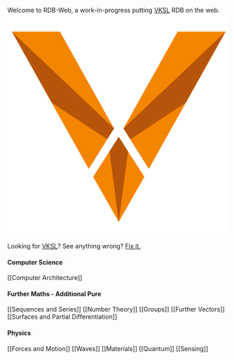 Welcome to RDB-Web, a work-in-progress putting [VKSL](https://vksl.uk) RDB on the web.
![VKSL Logo|500x500](assets/logo.svg)

Looking for [VKSL](https://vksl.uk)?
See anything wrong? [Fix it.](https://github.com/An-20/rdb-web/issues/new)
#### Computer Science
[[Computer Architecture]]
#### Further Maths - Additional Pure
[[Sequences and Series]]
[[Number Theory]]
[[Groups]]
[[Further Vectors]]
[[Surfaces and Partial Differentiation]]
#### Physics
[[Forces and Motion]]
[[Waves]]
[[Materials]]
[[Quantum]]
[[Sensing]]
